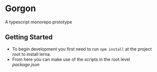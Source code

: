 # Gorgon
A typescript monorepo prototype

## Getting Started
- To begin development you first need to run `npm install` at the project _root_ to install lerna.
- From here you can make use of the scripts in the root level _package.json_
